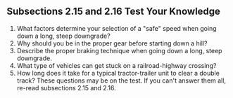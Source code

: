 ## Subsections 2.15 and 2.16 Test Your Knowledge
1. What factors determine your selection of a "safe" speed when going down a long, steep downgrade?
2. Why should you be in the proper gear before starting down a hill?
3. Describe the proper braking technique when going down a long, steep downgrade.
4. What type of vehicles can get stuck on a railroad-highway crossing?
5. How long does it take for a typical tractor-trailer unit to clear a double track?
These questions may be on the test. If you can't answer them all, re-read subsections 2.15 and 2.16.